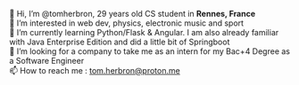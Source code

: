 👋 Hi, I’m @tomherbron, 29 years old CS student in <strong> Rennes, France </strong> <br>
👀 I’m interested in web dev, physics, electronic music and sport <br>
🌱 I’m currently learning Python/Flask & Angular. I am also already familiar with Java Enterprise Edition and did a little bit of Springboot<br>
💞️ I’m looking for a company to take me as an intern for my Bac+4 Degree as a Software Engineer<br>
📫 How to reach me : tom.herbron@proton.me <br>
